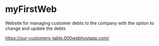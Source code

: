 # myFirstWeb
Website for managing customer debts to the company with the option to change and update the debts

https://our-customers-table.000webhostapp.com/
